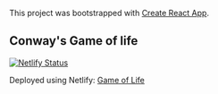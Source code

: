 This project was bootstrapped with [Create React App](https://github.com/facebook/create-react-app).

## Conway's Game of life

[![Netlify Status](https://api.netlify.com/api/v1/badges/81ce425d-6f8a-482f-aa8e-37563fbb4bd2/deploy-status)](https://app.netlify.com/sites/game-of-life-kyle/deploys)

Deployed using Netlify: [Game of Life](game-of-life-kyle.netlify.app)


